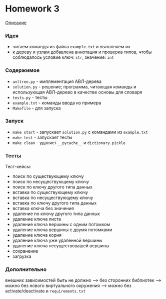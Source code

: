 # Homework 3
[Описание](https://github.com/mailcourses/hse_algorithms_and_data_structures_spring_2024/blob/main/lesson-05/homework.md)
### Идея
- читаем команды из файла `example.txt` и выполняем их
- к дереву и узлам добавлена аннотация и проверка типов, чтобы соблюдалось условие ключ: `str`, значение: `int` 

### Содержимое
- `avltree.py` - имплементация АВЛ-дерева
- `solution.py` - решение; программа, читающая команды и использующая АВЛ-дерево в качестве основы для словаря
- `tests.py` - тесты
- `example.txt` - команды ввода из примера
- `Makefile` - для запуска

### Запуск
- `make start` - запускает `solution.py` с командами из `example.txt`
- `make test` - запускает тесты
- `make clean` - удаляет `__pycache__` и `dictionary.pickle`

### Тесты
Тест-кейсы:
- поиск по существующему ключу
- поиск по несуществующему ключу
- поиск по ключу другого типа данных
- вставка по существующему ключу
- вставка по несуществующему ключу
- вставка по ключу другого типа данных
- вставка ключа без значения
- удаление по ключу другого типа данных
- удаление ключа листа
- удаление ключа вершины с одним потомком
- удаление ключа вершины с двумя потомками
- удаление ключа корня
- удаление ключа уже удаленной вершины
- удаление ключа несуществовашей вершины
- сохранение
- загрузка

### Дополнительно
внешних зависимостей быть не должно —> без сторонних библиотек —> можно без нового виртуального окружения —> можно без activate/deactivate и `requirements.txt`
